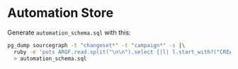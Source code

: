 # Automation Store

Generate `automation_schema.sql` with this:

```bash
pg_dump sourcegraph -t "changeset*" -t "campaign*" -s |\
  ruby -e 'puts ARGF.read.split("\n\n").select {|l| l.start_with?("CREATE TABLE") && !(l.include?("citext") || l.include?("critical_or_site"))}'\
  > automation_schema.sql
```

